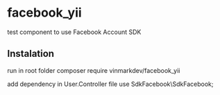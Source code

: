 # facebook_yii
test component to use Facebook Account SDK

## Instalation
run in root folder
composer require vinmarkdev/facebook_yii

add dependency in User.Controller file 
use SdkFacebook\SdkFacebook;
